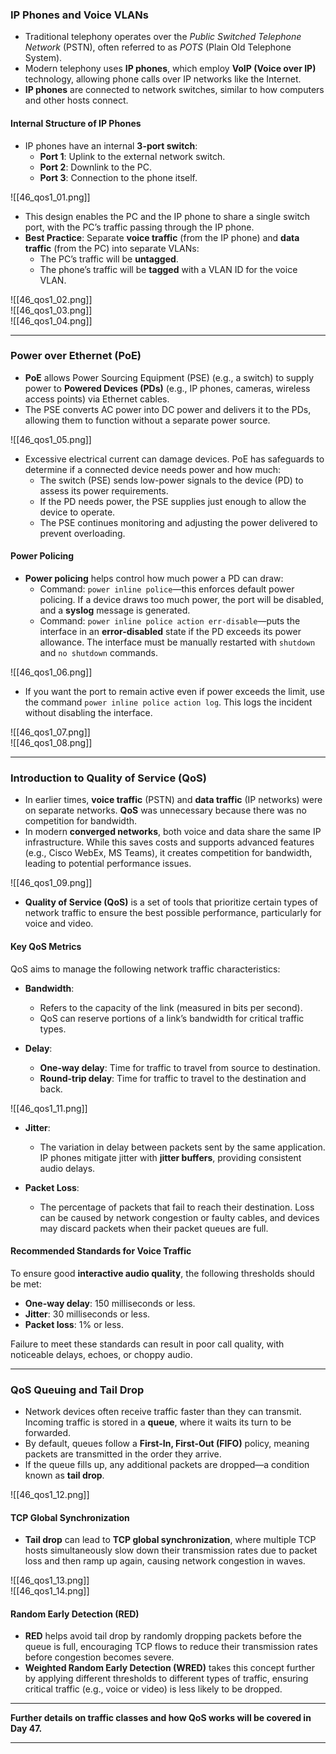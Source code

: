 ### IP Phones and Voice VLANs

- Traditional telephony operates over the *Public Switched Telephone Network* (PSTN), often referred to as *POTS* (Plain Old Telephone System).
- Modern telephony uses **IP phones**, which employ **VoIP (Voice over IP)** technology, allowing phone calls over IP networks like the Internet.
- **IP phones** are connected to network switches, similar to how computers and other hosts connect.

#### Internal Structure of IP Phones

- IP phones have an internal **3-port switch**:
  - **Port 1**: Uplink to the external network switch.
  - **Port 2**: Downlink to the PC.
  - **Port 3**: Connection to the phone itself.

![[46_qos1_01.png]]

- This design enables the PC and the IP phone to share a single switch port, with the PC’s traffic passing through the IP phone.
- **Best Practice**: Separate **voice traffic** (from the IP phone) and **data traffic** (from the PC) into separate VLANs:
  - The PC’s traffic will be **untagged**.
  - The phone’s traffic will be **tagged** with a VLAN ID for the voice VLAN.

![[46_qos1_02.png]]  
![[46_qos1_03.png]]  
![[46_qos1_04.png]]

---

### Power over Ethernet (PoE)

- **PoE** allows Power Sourcing Equipment (PSE) (e.g., a switch) to supply power to **Powered Devices (PDs)** (e.g., IP phones, cameras, wireless access points) via Ethernet cables.
- The PSE converts AC power into DC power and delivers it to the PDs, allowing them to function without a separate power source.

![[46_qos1_05.png]]

- Excessive electrical current can damage devices. PoE has safeguards to determine if a connected device needs power and how much:
  - The switch (PSE) sends low-power signals to the device (PD) to assess its power requirements.
  - If the PD needs power, the PSE supplies just enough to allow the device to operate.
  - The PSE continues monitoring and adjusting the power delivered to prevent overloading.

#### Power Policing

- **Power policing** helps control how much power a PD can draw:
  - Command: `power inline police`—this enforces default power policing. If a device draws too much power, the port will be disabled, and a **syslog** message is generated.
  - Command: `power inline police action err-disable`—puts the interface in an **error-disabled** state if the PD exceeds its power allowance. The interface must be manually restarted with `shutdown` and `no shutdown` commands.

![[46_qos1_06.png]]

- If you want the port to remain active even if power exceeds the limit, use the command `power inline police action log`. This logs the incident without disabling the interface.

![[46_qos1_07.png]]  
![[46_qos1_08.png]]

---

### Introduction to Quality of Service (QoS)

- In earlier times, **voice traffic** (PSTN) and **data traffic** (IP networks) were on separate networks. **QoS** was unnecessary because there was no competition for bandwidth.
- In modern **converged networks**, both voice and data share the same IP infrastructure. While this saves costs and supports advanced features (e.g., Cisco WebEx, MS Teams), it creates competition for bandwidth, leading to potential performance issues.

![[46_qos1_09.png]]

- **Quality of Service (QoS)** is a set of tools that prioritize certain types of network traffic to ensure the best possible performance, particularly for voice and video.

#### Key QoS Metrics

QoS aims to manage the following network traffic characteristics:

- **Bandwidth**:
  - Refers to the capacity of the link (measured in bits per second).
  - QoS can reserve portions of a link’s bandwidth for critical traffic types.
  
- **Delay**:
  - **One-way delay**: Time for traffic to travel from source to destination.
  - **Round-trip delay**: Time for traffic to travel to the destination and back.

![[46_qos1_11.png]]

- **Jitter**:
  - The variation in delay between packets sent by the same application. IP phones mitigate jitter with **jitter buffers**, providing consistent audio delays.
  
- **Packet Loss**:
  - The percentage of packets that fail to reach their destination. Loss can be caused by network congestion or faulty cables, and devices may discard packets when their packet queues are full.

#### Recommended Standards for Voice Traffic

To ensure good **interactive audio quality**, the following thresholds should be met:

- **One-way delay**: 150 milliseconds or less.
- **Jitter**: 30 milliseconds or less.
- **Packet loss**: 1% or less.

Failure to meet these standards can result in poor call quality, with noticeable delays, echoes, or choppy audio.

---

### QoS Queuing and Tail Drop

- Network devices often receive traffic faster than they can transmit. Incoming traffic is stored in a **queue**, where it waits its turn to be forwarded.
- By default, queues follow a **First-In, First-Out (FIFO)** policy, meaning packets are transmitted in the order they arrive.
- If the queue fills up, any additional packets are dropped—a condition known as **tail drop**.

![[46_qos1_12.png]]

#### TCP Global Synchronization

- **Tail drop** can lead to **TCP global synchronization**, where multiple TCP hosts simultaneously slow down their transmission rates due to packet loss and then ramp up again, causing network congestion in waves.

![[46_qos1_13.png]]  
![[46_qos1_14.png]]

#### Random Early Detection (RED)

- **RED** helps avoid tail drop by randomly dropping packets before the queue is full, encouraging TCP flows to reduce their transmission rates before congestion becomes severe.
- **Weighted Random Early Detection (WRED)** takes this concept further by applying different thresholds to different types of traffic, ensuring critical traffic (e.g., voice or video) is less likely to be dropped.

---

**Further details on traffic classes and how QoS works will be covered in Day 47.**

---
